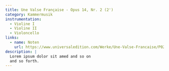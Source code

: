 ```yaml
---
title: Une Valse Française - Opus 14, Nr. 2 (2')
category: Kammermusik
instrumentation:
  - Violine I
  - Violine II
  - Violoncello
links:
  - name: Noten
    url: https://www.universaledition.com/Werke/Une-Valse-Francaise/P0212295
description: |
  Lorem ipsum dolor sit amed and so on
  and so forth.
---
```

